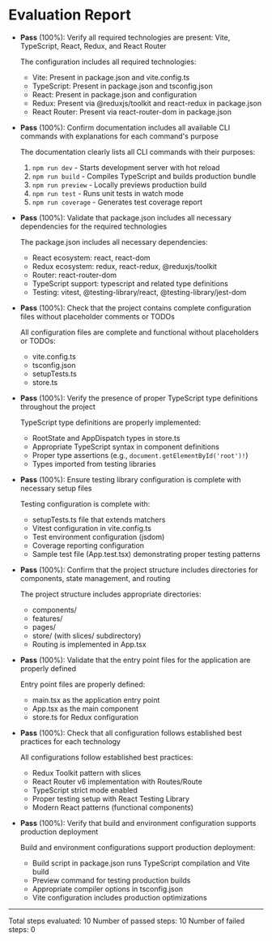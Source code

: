 # Evaluation Report

- **Pass** (100%): Verify all required technologies are present: Vite, TypeScript, React, Redux, and React Router
  
  The configuration includes all required technologies:
  - Vite: Present in package.json and vite.config.ts
  - TypeScript: Present in package.json and tsconfig.json
  - React: Present in package.json and configuration
  - Redux: Present via @reduxjs/toolkit and react-redux in package.json
  - React Router: Present via react-router-dom in package.json

- **Pass** (100%): Confirm documentation includes all available CLI commands with explanations for each command's purpose
  
  The documentation clearly lists all CLI commands with their purposes:
  1. `npm run dev` - Starts development server with hot reload
  2. `npm run build` - Compiles TypeScript and builds production bundle
  3. `npm run preview` - Locally previews production build
  4. `npm run test` - Runs unit tests in watch mode
  5. `npm run coverage` - Generates test coverage report

- **Pass** (100%): Validate that package.json includes all necessary dependencies for the required technologies
  
  The package.json includes all necessary dependencies:
  - React ecosystem: react, react-dom
  - Redux ecosystem: redux, react-redux, @reduxjs/toolkit
  - Router: react-router-dom
  - TypeScript support: typescript and related type definitions
  - Testing: vitest, @testing-library/react, @testing-library/jest-dom

- **Pass** (100%): Check that the project contains complete configuration files without placeholder comments or TODOs
  
  All configuration files are complete and functional without placeholders or TODOs:
  - vite.config.ts
  - tsconfig.json
  - setupTests.ts
  - store.ts

- **Pass** (100%): Verify the presence of proper TypeScript type definitions throughout the project
  
  TypeScript type definitions are properly implemented:
  - RootState and AppDispatch types in store.ts
  - Appropriate TypeScript syntax in component definitions
  - Proper type assertions (e.g., `document.getElementById('root')!`)
  - Types imported from testing libraries

- **Pass** (100%): Ensure testing library configuration is complete with necessary setup files
  
  Testing configuration is complete with:
  - setupTests.ts file that extends matchers
  - Vitest configuration in vite.config.ts
  - Test environment configuration (jsdom)
  - Coverage reporting configuration
  - Sample test file (App.test.tsx) demonstrating proper testing patterns

- **Pass** (100%): Confirm that the project structure includes directories for components, state management, and routing
  
  The project structure includes appropriate directories:
  - components/
  - features/
  - pages/
  - store/ (with slices/ subdirectory)
  - Routing is implemented in App.tsx

- **Pass** (100%): Validate that the entry point files for the application are properly defined
  
  Entry point files are properly defined:
  - main.tsx as the application entry point
  - App.tsx as the main component
  - store.ts for Redux configuration

- **Pass** (100%): Check that all configuration follows established best practices for each technology
  
  All configurations follow established best practices:
  - Redux Toolkit pattern with slices
  - React Router v6 implementation with Routes/Route
  - TypeScript strict mode enabled
  - Proper testing setup with React Testing Library
  - Modern React patterns (functional components)

- **Pass** (100%): Verify that build and environment configuration supports production deployment
  
  Build and environment configurations support production deployment:
  - Build script in package.json runs TypeScript compilation and Vite build
  - Preview command for testing production builds
  - Appropriate compiler options in tsconfig.json
  - Vite configuration includes production optimizations

---

Total steps evaluated: 10
Number of passed steps: 10
Number of failed steps: 0